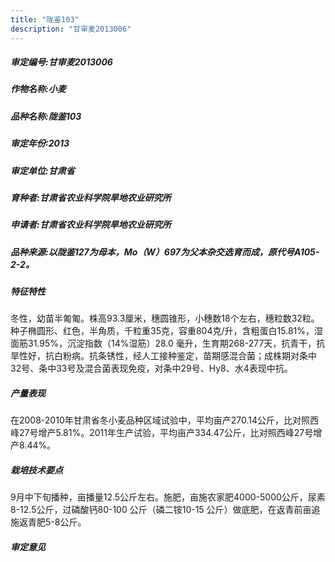 ```yaml
---
title: "陇鉴103"
description: "甘审麦2013006"
---
```

##### 审定编号:甘审麦2013006

##### 作物名称:小麦

##### 品种名称:陇鉴103

##### 审定年份:2013

##### 审定单位:甘肃省

##### 育种者:甘肃省农业科学院旱地农业研究所

##### 申请者:甘肃省农业科学院旱地农业研究所

##### 品种来源:以陇鉴127为母本，Mo（W）697为父本杂交选育而成，原代号A105-2-2。

##### 特征特性
冬性，幼苗半匍匍。株高93.3厘米，穗圆锥形，小穗数18个左右，穗粒数32粒。种子椭圆形、红色，半角质，千粒重35克，容重804克/升，含粗蛋白15.81%，湿面筋31.95%，沉淀指数（14%湿筋）28.0 毫升，生育期268-277天，抗青干，抗旱性好，抗白粉病。抗条锈性，经人工接种鉴定，苗期感混合菌；成株期对条中32号、条中33号及混合菌表现免疫，对条中29号、Hy8、水4表现中抗。

##### 产量表现
在2008-2010年甘肃省冬小麦品种区域试验中，平均亩产270.14公斤，比对照西峰27号增产5.81%。2011年生产试验，平均亩产334.47公斤，比对照西峰27号增产8.44%。

##### 栽培技术要点
9月中下旬播种，亩播量12.5公斤左右。施肥，亩施农家肥4000-5000公斤，尿素8-12.5公斤，过磷酸钙80-100 公斤（磷二铵10-15 公斤）做底肥，在返青前亩追施返青肥5-8公斤。

##### 审定意见

